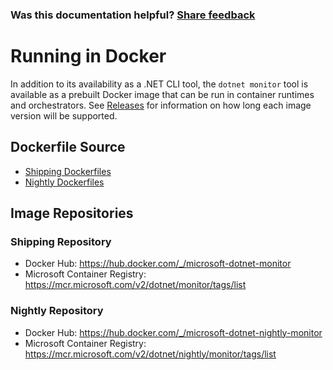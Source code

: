 
### Was this documentation helpful? [Share feedback](https://www.research.net/r/DGDQWXH?src=documentation%2Fdocker)

# Running in Docker

In addition to its availability as a .NET CLI tool, the `dotnet monitor` tool is available as a prebuilt Docker image that can be run in container runtimes and orchestrators. See [Releases](releases.md) for information on how long each image version will be supported.

## Dockerfile Source
- [Shipping Dockerfiles](https://github.com/dotnet/dotnet-docker/tree/main/src/monitor)
- [Nightly Dockerfiles](https://github.com/dotnet/dotnet-docker/tree/nightly/src/monitor)

## Image Repositories

### Shipping Repository
- Docker Hub: https://hub.docker.com/_/microsoft-dotnet-monitor
- Microsoft Container Registry: https://mcr.microsoft.com/v2/dotnet/monitor/tags/list

### Nightly Repository
- Docker Hub: https://hub.docker.com/_/microsoft-dotnet-nightly-monitor
- Microsoft Container Registry: https://mcr.microsoft.com/v2/dotnet/nightly/monitor/tags/list

